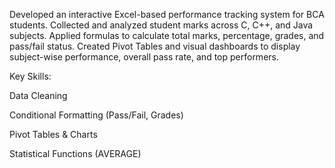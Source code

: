 Developed an interactive Excel-based performance tracking system for BCA students. Collected and analyzed student marks across C, C++, and Java subjects. Applied formulas to calculate total marks, percentage, grades, and pass/fail status. Created Pivot Tables and visual dashboards to display subject-wise performance, overall pass rate, and top performers.

Key Skills:

Data Cleaning

Conditional Formatting (Pass/Fail, Grades)

Pivot Tables & Charts

Statistical Functions (AVERAGE)
